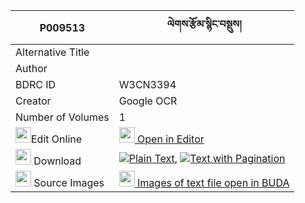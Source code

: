 |P009513|ལེགས་རྩོམ་སྙིང་བསྡུས། 
| --- | --- 
|Alternative Title |
|Author | 
|BDRC ID | W3CN3394
|Creator | Google OCR
|Number of Volumes| 1
|<img width="25" src="https://img.icons8.com/color/25/000000/edit-property.png">Edit Online| [<img width="25" src="https://avatars.githubusercontent.com/u/45091458?s=200&v=4"> Open in Editor](http://editor.openpecha.org/P009513)
|<img width="25" src="https://img.icons8.com/fluent/48/000000/download-2.png"/>  Download | [![](https://img.icons8.com/color/20/000000/txt.png)Plain Text](https://github.com/Openpecha/P009513/releases/download/v1/lek_tsom_nying_du_plain_P009513.zip), [![](https://img.icons8.com/color/20/000000/txt.png)Text with Pagination](https://github.com/Openpecha/P009513/releases/download/v1/lek_tsom_nying_du_pages_P009513.zip)
|<img width="25" src="https://img.icons8.com/plasticine/100/000000/pictures-folder.png"/>  Source Images | [<img width="25" src="https://library.bdrc.io/icons/BUDA-small.svg"> Images of text file open in BUDA](https://library.bdrc.io/show/bdr:W3CN3394)